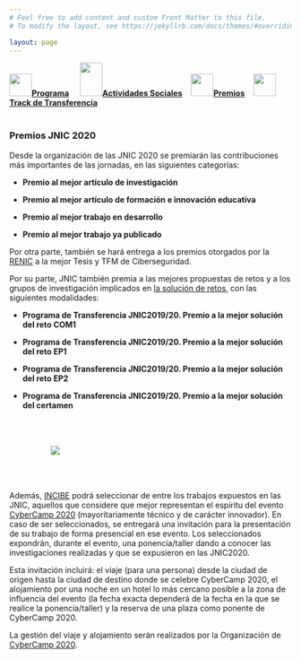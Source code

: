 ```yaml
---
# Feel free to add content and custom Front Matter to this file.
# To modify the layout, see https://jekyllrb.com/docs/themes/#overriding-theme-defaults

layout: page
---
```


<!--
__[Programa]({{site.url}}/programa)__ / [Actividades Sociales]({{site.url}}/actividades-sociales) / [Premios JNIC 2020]({{site.url}}/premios) / [Track de transferencia]({{site.url}}/track-transferencia)
-->
<div class="text-center">
<a href="{{site.url}}/programa"><img src="{{site.url}}/images/IcoPrograma.jpg" class="img-circle" 	width="40" height="40"><strong>Programa</strong></a> &nbsp;&nbsp;&nbsp;
<a href="{{site.url}}/actividades-sociales"><img src="{{site.url}}/images/IcoActividades.jpg" class="img-circle" 	width="40" height="60"><strong>Actividades Sociales</strong></a>&nbsp;&nbsp;&nbsp;
<a href="{{site.url}}/premios"><img src="{{site.url}}/images/IcoPremios.jpg" class="img-circle" 	width="40" height="40"><strong>Premios</strong></a>&nbsp;&nbsp;&nbsp;
<a href="{{site.url}}/track-transferencia" class=""><img src="{{site.url}}/images/IcoTrackTX.jpg" class="img-circle" 	width="40" height="40"><strong>Track de Transferencia</strong></a>
</div><br>

### __Premios JNIC 2020__

Desde la organización de las JNIC 2020 se premiarán las contribuciones más importantes de las jornadas, en las siguientes categorías:

* __Premio al mejor artículo de investigación__  
	

* __Premio al mejor artículo de formación e innovación educativa__  


* __Premio al mejor trabajo en desarrollo__  


* __Premio al mejor trabajo ya publicado__   
	

Por otra parte, también se hará entrega a los premios otorgados por la [RENIC](https://www.incibe.es/red-excelencia-idi-ciberseguridad) a la mejor Tesis y TFM de Ciberseguridad.

<!-- cuyos premiados son los siguientes:

* __Mejor Tesis en Ciberseguridad__   

* __Mejor TFM en Ciberseguridad__   
	-->

Por su parte, JNIC también premia a las mejores propuestas de retos y a los grupos de investigación implicados en [la solución de retos](https://sites.google.com/site/transferenciajnic/edicion-2019-20), con las siguientes modalidades:

* __Programa de Transferencia JNIC2019/20. Premio a la mejor solución del reto COM1__  
	

* __Programa de Transferencia JNIC2019/20. Premio a la mejor solución del reto EP1__   
	
* __Programa de Transferencia JNIC2019/20. Premio a la mejor solución del reto EP2__   
	

* __Programa de Transferencia JNIC2019/20. Premio a la mejor solución del certamen__   
	
	<div class="text-center">
	<img style="max-height: 200px; padding:50px;" src="{{site.url}}/images/cybercamp.png">
	</div>

Además, [INCIBE](https://www.incibe.es/) podrá seleccionar de entre los trabajos expuestos en las JNIC, aquellos que considere que mejor representan el espíritu del evento [CyberCamp 2020](https://cybercamp.es/) (mayoritariamente técnico y de carácter innovador). En caso de ser seleccionados, se entregará una invitación para la presentación de su trabajo de forma presencial en ese evento. Los seleccionados expondrán, durante el evento, una ponencia/taller dando a conocer las investigaciones realizadas y que se expusieron en las JNIC2020.

Esta invitación incluirá: el viaje (para una persona) desde la ciudad de origen hasta la ciudad de destino donde se celebre CyberCamp 2020, el alojamiento por una noche en un hotel lo más cercano posible a la zona de influencia del evento (la fecha exacta dependerá de la fecha en la que se realice la ponencia/taller) y la reserva de una plaza como ponente de CyberCamp 2020.

La gestión del viaje y alojamiento serán realizados por la Organización de [CyberCamp 2020](https://cybercamp.es/).
